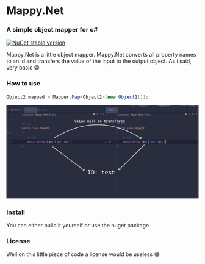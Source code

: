 # Mappy.Net #
### A simple object mapper for c# ###

[![NuGet stable version](https://badgen.net/nuget/v/mappy.net)](https://nuget.org/packages/mappy.net)

Mappy.Net is a little object mapper. Mappy.Net converts all property names to
an id and transfers the value of the input to the output object. As i said, very basic 😀

### How to use ###

````csharp
Object2 mapped = Mapper.Map<Object2>(new Object1());
````

![Image of value transfer](transfer.png)

### Install ###

You can either build it yourself or use the nuget package

### License

Well on this little piece of code a license would be useless 😁

